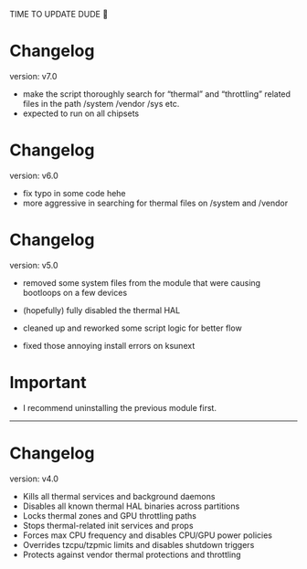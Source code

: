 TIME TO UPDATE DUDE 🎉

# Changelog
version: v7.0

- make the script thoroughly search for “thermal” and “throttling” related files in the path /system /vendor /sys etc.
- expected to run on all chipsets

# Changelog
version: v6.0

- fix typo in some code hehe
- more aggressive in searching for thermal files on /system and /vendor

# Changelog
version: v5.0

- removed some system files from the module that were causing bootloops on a few devices

- (hopefully) fully disabled the thermal HAL

- cleaned up and reworked some script logic for better flow

- fixed those annoying install errors on ksunext

# Important
- I recommend uninstalling the previous module first.

---

# Changelog
version: v4.0

- Kills all thermal services and background daemons
- Disables all known thermal HAL binaries across partitions
- Locks thermal zones and GPU throttling paths
- Stops thermal-related init services and props
- Forces max CPU frequency and disables CPU/GPU power policies
- Overrides tzcpu/tzpmic limits and disables shutdown triggers
- Protects against vendor thermal protections and throttling
